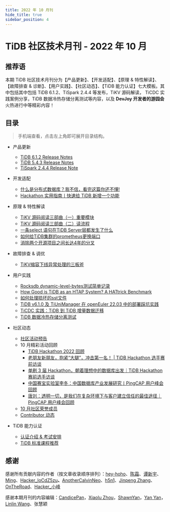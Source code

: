 ```yaml
---
title: 2022 年 10 月刊
hide_title: true
sidebar_position: 4
---
```


# TiDB 社区技术月刊 - 2022 年 10 月

## 推荐语

本期 TiDB 社区技术月刊分为【产品更新】、【开发适配】、【原理 & 特性解读】、【故障排查 & 诊断】、【用户实践】、【社区动态】、【TiDB 能力认证】七大模板。其中包括其中包括 TiDB 6.1.2、TiSpark 2.4.4 等发布，TiKV 源码解读， TiCDC 实践案例分享，TiDB 数据冷热存储分离测试等内容，以及 **DevJoy 开发者的游园会**火热进行中等精彩内容！

## 目录

> 手机端查看，点击左上角即可展开目录结构。

- 产品更新
  - [TiDB 6.1.2 Release Notes](1-update/1-tidb-6-1-2.md)
  - [TiDB 5.4.3 Release Notes](1-update/2-tidb-5-4-3.md)
  - [TiSpark 2.4.4 Release Note](1-update/3-tispark-2-4-4.md)

- 开发适配
  - [什么是分布式数据库？我不信，看完这篇你还不懂!](2-development/1-what-is-distributed-database.md)
  - [Hackathon 实用指南丨快速给 TiDB 新增一个功能](2-development/2-add-new-request-tidb.md)

- 原理 & 特性解读
  - [TiKV 源码阅读三部曲（一）重要模块](3-feature-indepth/1-tikv-code-one.md)
  - [TiKV 源码阅读三部曲（二）读流程](3-feature-indepth/2-tikv-code-two.md)
  - [一条select 语句在TiDB Server层都发生了什么](3-feature-indepth/3-tselect-tidb-server.md)
  - [如何给TiDB集群的prometheus更换端口](3-feature-indepth/4-tidb-prometheus.md)
  - [消除两个开源项目之间长达4年的分叉](3-feature-indepth/5-4-years-md-eliminate-split-ends.md)

- 故障排查 & 调优 
  - [TiKV缩容下线异常处理的三板斧](4-trouble-shooting/1-tikv-store.md)

- 用户实践
  - [Rocksdb dynamic-level-bytes测试简单记录](5-usercase/1-rocksdb-dynamic-level-bytes.md)
  - [How Good is TiDB as an HTAP System? A HATtrick Benchmark](5-usercase/2-tidb-htap-system.md)
  - [如何处理损坏的sst文件](5-usercase/3-tidb-ddd-sst-arm.md)
  - [TiDB v6.1.0 及 TiUniManager 在 openEuler 22.03 中的部署踩坑实践](5-usercase/4-tidb-6.1.0-openeuler-22.03.md)
  - [TiCDC 实践：TiDB 到 TiDB 增量数据迁移](5-usercase/5-tidb-ticdc-data.md)
  - [TiDB 数据冷热存储分离测试](5-usercase/6-tidb-hot-and-cold-storage.md)

- 社区动态
  - [社区活动预告](6-community-news/1-upcoming-events.md)
  - 10 月精彩活动回顾
    - [TiDB  Hackathon 2022 回顾](6-community-news/2-event-summary/1-tidb-hackathon-2022.md)
    - [老朋友新朋友，抱紧“大腿”，冲击第一名！ | TiDB Hackathon 选手赛前访谈](6-community-news/2-event-summary/2-tidb-hackathon-2022-user-discuss-1.md)
    - [单刷 3 届 Hackathon，朝着理想中的数据库出发｜TiDB Hackathon 赛前选手访谈](6-community-news/2-event-summary/3-tidb-hackathon-2022-user-discuss-2.md)
    - [中国赛宝实验室李冬：中国数据库产业发展研究丨PingCAP 用户峰会回顾 ](6-community-news/2-event-summary/4-tidb-db-industry-development.md)
    - [唐刘：透明一切，是我们在复杂环境下与客户建立信任的最佳途径｜PingCAP 用户峰会回顾](6-community-news/2-event-summary/5-tidb-all-transparent.md)
  - [10 月社区荣誉成员](6-community-news/3-mva-202210.md)
  - [Contributor 动态](6-community-news/4-contributors.md)

- TiDB 能力认证
  - [认证介绍 & 考试安排](7-tidb-certification/1-pcta-pctp.md)
  - [TiDB 标准课程推荐](7-tidb-certification/2-tidb-course.md)

## 感谢

感谢所有贡献内容的作者（按文章收录顺序排列）：[hey-hoho](https://tidb.net/u/hey-hoho/answer)、[陈霜](https://github.com/crazycs520)、[谭新宇](https://github.com/OneSizeFitsQuorum)、[Ming](https://tidb.net/u/Ming/answer)、[Hacker_loCdZ5zu](https://tidb.net/u/Hacker_loCdZ5zu/answer)**、**[AnotherCalvinNeo](https://tidb.net/u/AnotherCalvinNeo/answer)、[h5n1](https://tidb.net/u/h5n1/answer)、[Jinpeng Zhang](http://github.com/zhangjinpeng1987)、[OnTheRoad](https://tidb.net/u/OnTheRoad/answer)、[Hacker_小峰](https://tidb.net/u/Hacker_小峰/answer)

感谢本期月刊的内容编辑：[CandicePan](https://github.com/Candicepan)，[Xiaolu Zhou](https://github.com/luzizhuo)，[ShawnYan](https://tidb.net/u/ShawnYan/post/all)，[Yan Yan](https://tidb.net/u/YY-ha/answer)，[Linlin Wang](https://github.com/Soline324)、张慧颖